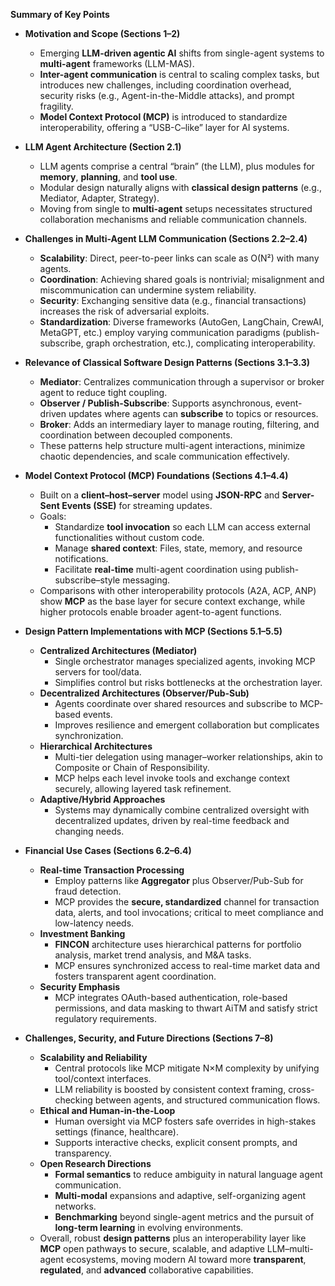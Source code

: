 **Summary of Key Points**

- **Motivation and Scope (Sections 1–2)**  
  - Emerging **LLM-driven agentic AI** shifts from single-agent systems to **multi-agent** frameworks (LLM-MAS).  
  - **Inter-agent communication** is central to scaling complex tasks, but introduces new challenges, including coordination overhead, security risks (e.g., Agent-in-the-Middle attacks), and prompt fragility.  
  - **Model Context Protocol (MCP)** is introduced to standardize interoperability, offering a “USB-C–like” layer for AI systems.

- **LLM Agent Architecture (Section 2.1)**  
  - LLM agents comprise a central “brain” (the LLM), plus modules for **memory**, **planning**, and **tool use**.  
  - Modular design naturally aligns with **classical design patterns** (e.g., Mediator, Adapter, Strategy).  
  - Moving from single to **multi-agent** setups necessitates structured collaboration mechanisms and reliable communication channels.

- **Challenges in Multi-Agent LLM Communication (Sections 2.2–2.4)**  
  - **Scalability**: Direct, peer-to-peer links can scale as O(N²) with many agents.  
  - **Coordination**: Achieving shared goals is nontrivial; misalignment and miscommunication can undermine system reliability.  
  - **Security**: Exchanging sensitive data (e.g., financial transactions) increases the risk of adversarial exploits.  
  - **Standardization**: Diverse frameworks (AutoGen, LangChain, CrewAI, MetaGPT, etc.) employ varying communication paradigms (publish-subscribe, graph orchestration, etc.), complicating interoperability.

- **Relevance of Classical Software Design Patterns (Sections 3.1–3.3)**  
  - **Mediator**: Centralizes communication through a supervisor or broker agent to reduce tight coupling.  
  - **Observer / Publish-Subscribe**: Supports asynchronous, event-driven updates where agents can **subscribe** to topics or resources.  
  - **Broker**: Adds an intermediary layer to manage routing, filtering, and coordination between decoupled components.  
  - These patterns help structure multi-agent interactions, minimize chaotic dependencies, and scale communication effectively.

- **Model Context Protocol (MCP) Foundations (Sections 4.1–4.4)**  
  - Built on a **client–host–server** model using **JSON-RPC** and **Server-Sent Events (SSE)** for streaming updates.  
  - Goals:  
    - Standardize **tool invocation** so each LLM can access external functionalities without custom code.  
    - Manage **shared context**: Files, state, memory, and resource notifications.  
    - Facilitate **real-time** multi-agent coordination using publish-subscribe–style messaging.  
  - Comparisons with other interoperability protocols (A2A, ACP, ANP) show **MCP** as the base layer for secure context exchange, while higher protocols enable broader agent-to-agent functions.

- **Design Pattern Implementations with MCP (Sections 5.1–5.5)**  
  - **Centralized Architectures (Mediator)**  
    - Single orchestrator manages specialized agents, invoking MCP servers for tool/data.  
    - Simplifies control but risks bottlenecks at the orchestration layer.  
  - **Decentralized Architectures (Observer/Pub-Sub)**  
    - Agents coordinate over shared resources and subscribe to MCP-based events.  
    - Improves resilience and emergent collaboration but complicates synchronization.  
  - **Hierarchical Architectures**  
    - Multi-tier delegation using manager–worker relationships, akin to Composite or Chain of Responsibility.  
    - MCP helps each level invoke tools and exchange context securely, allowing layered task refinement.  
  - **Adaptive/Hybrid Approaches**  
    - Systems may dynamically combine centralized oversight with decentralized updates, driven by real-time feedback and changing needs.

- **Financial Use Cases (Sections 6.2–6.4)**  
  - **Real-time Transaction Processing**  
    - Employ patterns like **Aggregator** plus Observer/Pub-Sub for fraud detection.  
    - MCP provides the **secure, standardized** channel for transaction data, alerts, and tool invocations; critical to meet compliance and low-latency needs.  
  - **Investment Banking**  
    - **FINCON** architecture uses hierarchical patterns for portfolio analysis, market trend analysis, and M&A tasks.  
    - MCP ensures synchronized access to real-time market data and fosters transparent agent coordination.  
  - **Security Emphasis**  
    - MCP integrates OAuth-based authentication, role-based permissions, and data masking to thwart AiTM and satisfy strict regulatory requirements.

- **Challenges, Security, and Future Directions (Sections 7–8)**  
  - **Scalability and Reliability**  
    - Central protocols like MCP mitigate N×M complexity by unifying tool/context interfaces.  
    - LLM reliability is boosted by consistent context framing, cross-checking between agents, and structured communication flows.  
  - **Ethical and Human-in-the-Loop**  
    - Human oversight via MCP fosters safe overrides in high-stakes settings (finance, healthcare).  
    - Supports interactive checks, explicit consent prompts, and transparency.  
  - **Open Research Directions**  
    - **Formal semantics** to reduce ambiguity in natural language agent communication.  
    - **Multi-modal** expansions and adaptive, self-organizing agent networks.  
    - **Benchmarking** beyond single-agent metrics and the pursuit of **long-term learning** in evolving environments.  
  - Overall, robust **design patterns** plus an interoperability layer like **MCP** open pathways to secure, scalable, and adaptive LLM–multi-agent ecosystems, moving modern AI toward more **transparent**, **regulated**, and **advanced** collaborative capabilities.